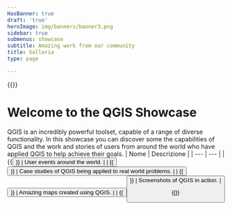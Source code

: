 ```yaml
---
HasBanner: true
draft: 'true'
heroImage: img/banners/banner3.png
sidebar: true
submenus: showcase
subtitle: Amazing work from our community
title: Galleria
type: page

---
```

{{<content-start >}}
# Welcome to the QGIS Showcase
QGIS is an incredibly powerful toolset, capable of a range of diverse functionality. In this showcase you can discover some the capabilities of QGIS and the work and stories of users from around the world who have applied QGIS to help achieve their goals.
| Nome | Descrizione |
| --- | --- |
| {{<button fullwidth="true" icon="fa-solid fa-calendar" class="is-success" link="showcase/user-group-events" text="User Group News" >}} | User events around the world. |
| {{<button fullwidth="true" icon="fa-solid fa-person" class="is-success" link="showcase/case-studies/" text="Casi di Studio" >}} | Case studies of QGIS being applied to real world problems. |
| {{<button fullwidth="true" icon="fa-solid fa-map" class="is-success" link="showcase/maps/" text="Maps" >}} | Amazing maps created using QGIS. |
| {{<button fullwidth="true" icon="fa-solid fa-display" class="is-success" link="showcase/screenshots/" text="Screenshots" >}} | Screenshots of QGIS in action. |

{{<content-end >}}

